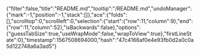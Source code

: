 {"filter":false,"title":"README.md","tooltip":"/README.md","undoManager":{"mark":-1,"position":-1,"stack":[]},"ace":{"folds":[],"scrolltop":0,"scrollleft":0,"selection":{"start":{"row":11,"column":9},"end":{"row":11,"column":52},"isBackwards":false},"options":{"guessTabSize":true,"useWrapMode":false,"wrapToView":true},"firstLineState":0},"timestamp":1567508694000,"hash":"47c4166af0e4e93fb0d2a0c0a5d122748a6a3ad5"}
